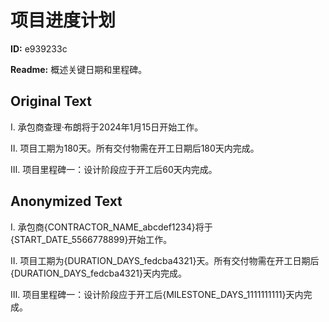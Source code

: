 # 项目进度计划

**ID:** e939233c

**Readme:** 概述关键日期和里程碑。

## Original Text

Ⅰ. 承包商查理·布朗将于2024年1月15日开始工作。

Ⅱ. 项目工期为180天。所有交付物需在开工日期后180天内完成。

Ⅲ. 项目里程碑一：设计阶段应于开工后60天内完成。

## Anonymized Text

Ⅰ. 承包商{CONTRACTOR_NAME_abcdef1234}将于{START_DATE_5566778899}开始工作。

Ⅱ. 项目工期为{DURATION_DAYS_fedcba4321}天。所有交付物需在开工日期后{DURATION_DAYS_fedcba4321}天内完成。

Ⅲ. 项目里程碑一：设计阶段应于开工后{MILESTONE_DAYS_1111111111}天内完成。

